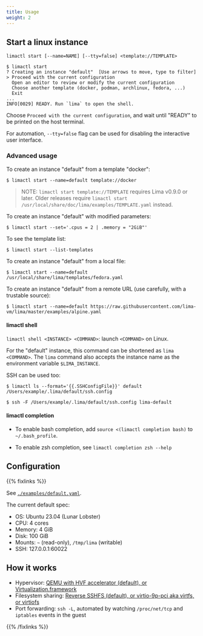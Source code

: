 ```yaml
---
title: Usage
weight: 2
---
```


## Start a linux instance

```console
limactl start [--name=NAME] [--tty=false] <template://TEMPLATE>
```

```console
$ limactl start
? Creating an instance "default"  [Use arrows to move, type to filter]
> Proceed with the current configuration
  Open an editor to review or modify the current configuration
  Choose another template (docker, podman, archlinux, fedora, ...)
  Exit
...
INFO[0029] READY. Run `lima` to open the shell.
```

Choose `Proceed with the current configuration`, and wait until "READY" to be printed on the host terminal.

For automation,  `--tty=false` flag can be used for disabling the interactive user interface.

### Advanced usage
To create an instance "default" from a template "docker":
```console
$ limactl start --name=default template://docker
```

> NOTE: `limactl start template://TEMPLATE` requires Lima v0.9.0 or later.
> Older releases require `limactl start /usr/local/share/doc/lima/examples/TEMPLATE.yaml` instead.

To create an instance "default" with modified parameters:
```console
$ limactl start --set='.cpus = 2 | .memory = "2GiB"'
```

To see the template list:
```console
$ limactl start --list-templates
```

To create an instance "default" from a local file:
```console
$ limactl start --name=default /usr/local/share/lima/templates/fedora.yaml
```

To create an instance "default" from a remote URL (use carefully, with a trustable source):
```console
$ limactl start --name=default https://raw.githubusercontent.com/lima-vm/lima/master/examples/alpine.yaml
```

#### limactl shell
`limactl shell <INSTANCE> <COMMAND>`: launch `<COMMAND>` on Linux.

For the "default" instance, this command can be shortened as `lima <COMMAND>`.
The `lima` command also accepts the instance name as the environment variable `$LIMA_INSTANCE`.

SSH can be used too:
```console
$ limactl ls --format='{{.SSHConfigFile}}' default
/Users/example/.lima/default/ssh.config

$ ssh -F /Users/example/.lima/default/ssh.config lima-default
```

#### limactl completion
- To enable bash completion, add `source <(limactl completion bash)` to `~/.bash_profile`.

- To enable zsh completion, see `limactl completion zsh --help`

## Configuration
{{% fixlinks %}}

See [`./examples/default.yaml`](./examples/default.yaml).

The current default spec:
- OS: Ubuntu 23.04 (Lunar Lobster)
- CPU: 4 cores
- Memory: 4 GiB
- Disk: 100 GiB
- Mounts: `~` (read-only), `/tmp/lima` (writable)
- SSH: 127.0.0.1:60022

## How it works

- Hypervisor: [QEMU with HVF accelerator (default), or Virtualization.framework](./docs/vmtype.md)
- Filesystem sharing: [Reverse SSHFS (default),  or virtio-9p-pci aka virtfs, or virtiofs](./docs/mount.md)
- Port forwarding: `ssh -L`, automated by watching `/proc/net/tcp` and `iptables` events in the guest

{{% /fixlinks %}}
